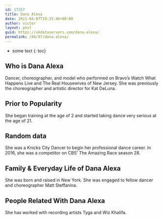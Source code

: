```yaml
---
id: 17257
title: Dana Alexa
date: 2021-04-07T19:25:40+00:00
author: victor
layout: post
guid: https://ukdataservers.com/dana-alexa/
permalink: /04/07/dana-alexa/
---
```


* some text
{: toc}


## Who is Dana Alexa



Dancer, choreographer, and model who performed on Bravo&#8217;s Watch What Happens Live and The Real Housewives of New Jersey. She was previously the choreographer and artistic director for Kat DeLuna. 

                
                
                
## Prior to Popularity



She began training at the age of 2 and started taking dance very serious at the age of 21. 

                
                
                
## Random data



She was a Knicks City Dancer to begin her professional dance career. In 2016, she was a competitor on CBS&#8217; The Amazing Race season 28. 

                
                
                
## Family & Everyday Life of Dana Alexa



She was born and raised in New York. She was engaged to fellow dancer and choreographer Matt Steffanina. 

                
                
                
## People Related With Dana Alexa



She has worked with recording artists Tyga and Wiz Khalifa. 

                
              
            
          
          
          